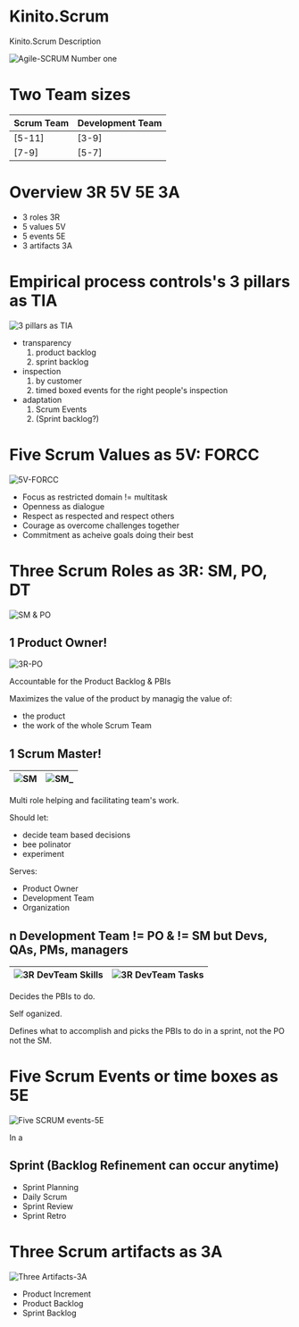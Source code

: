 # Kinito.Scrum
Kinito.Scrum Description

![Agile-SCRUM Number one](ScrumNumberOne.png)

# Two Team sizes

| Scrum Team | Development Team |
|------------|------------------|
| [5-11]     | [3-9]            |
| [7-9]      | [5-7]            |

# Overview 3R 5V 5E 3A

* 3 roles     3R
* 5 values    5V
* 5 events    5E
* 3 artifacts 3A

# Empirical process controls's 3 pillars as TIA

![3 pillars as TIA](3pillars-TIA.png)
* transparency
  1. product backlog
  2. sprint backlog
* inspection
  1. by customer
  2. timed boxed events for the right people's inspection
* adaptation
  1. Scrum Events
  2. (Sprint backlog?)

# Five Scrum Values as 5V: FORCC

![5V-FORCC](5V-FORCC.png)
* Focus as restricted domain != multitask
* Openness as dialogue
* Respect as respected and respect others
* Courage as overcome challenges together
* Commitment as acheive goals doing their best

# Three Scrum Roles as 3R: SM, PO, DT

![SM & PO](3R-SM_PO.png)

## 1 Product Owner!

![3R-PO](3R-PO.png)

Accountable for the Product Backlog & PBIs

Maximizes the value of the product by managig the value of:

* the product
* the work of the whole Scrum Team

## 1 Scrum Master!

| ![SM](3R-SM.png) | ![SM_](3R-SM_.png) |
-------------------|---------------------

Multi role helping and facilitating team's work.

Should let:

* decide team based decisions
* bee polinator
* experiment

Serves:

* Product Owner
* Development Team
* Organization

## n Development Team != PO & != SM but Devs, QAs, PMs, managers

| ![3R DevTeam Skills](3R-DevelopmentTeam_Skills.png) | ![3R DevTeam Tasks](3R-DevelopmentTeam_Tasks.png) |
|-----------------------------------------------------|---------------------------------------------------|

Decides the PBIs to do.

Self oganized.

Defines what to accomplish and picks the PBIs to do in a sprint, not the PO not the SM.

# Five Scrum Events or time boxes as 5E

![Five SCRUM events-5E](5Events.png)

In a

## Sprint (Backlog Refinement can occur anytime)

* Sprint Planning
* Daily Scrum
* Sprint Review
* Sprint Retro

# Three Scrum artifacts as 3A

![Three Artifacts-3A](3Artifacts.png)
* Product Increment
* Product Backlog
* Sprint Backlog
